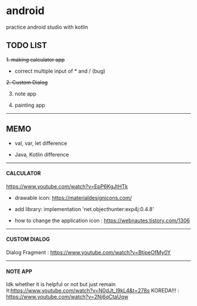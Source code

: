 # android
practice android studio with kotlin

## TODO LIST 
~~1. making calculator app~~

+ correct multiple input of * and / (bug)

~~2. Custom Dialog~~

3. note app

4. painting app

*************
## MEMO
* val, var, let difference

* Java, Kotlin difference

*************
#### CALCULATOR
<https://www.youtube.com/watch?v=EpP6KgJtHTk>

* drawable icon: https://materialdesignicons.com/

* add library: implementation 'net.objecthunter:exp4j:0.4.8'

* how to change the application icon : https://webnautes.tistory.com/1306
*************
  
#### CUSTOM DIALOG
Dialog Fragment : <https://www.youtube.com/watch?v=BtjpeOfMy0Y>

**************

#### NOTE APP
Idk whether it is helpful or not but just remain it:<https://www.youtube.com/watch?v=N0dJt_l9kL4&t=278s>
KOREDA!!! : https://www.youtube.com/watch?v=2Nj6qCtaUqw
